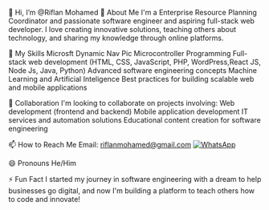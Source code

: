 👋 Hi, I’m @Riflan Mohamed
👀 About Me
I'm a Enterprise Resource Planning Coordinator and passionate software engineer and aspiring full-stack web developer. I love creating innovative solutions, teaching others about technology, and sharing my knowledge through online platforms.

🌱 My Skills
Microsft Dynamic Nav
Pic Microcontroller Programming
Full-stack web development (HTML, CSS, JavaScript, PHP, WordPress,React JS, Node Js, Java, Python)
Advanced software engineering concepts
Machine Learning and Artificial Inteligence
Best practices for building scalable web and mobile applications

💞️ Collaboration
I'm looking to collaborate on projects involving:
  Web development (frontend and backend)
  Mobile application development
  IT services and automation solutions
  Educational content creation for software engineering

📫 How to Reach Me
Email: riflanmohamed@gmail.com
[![WhatsApp](https://img.shields.io/badge/WhatsApp-Chat-green?style=flat&logo=whatsapp)](https://wa.me/94754680407)

😄 Pronouns
He/Him

⚡ Fun Fact
I started my journey in software engineering with a dream to help businesses go digital, and now I'm building a platform to teach others how to code and innovate!
